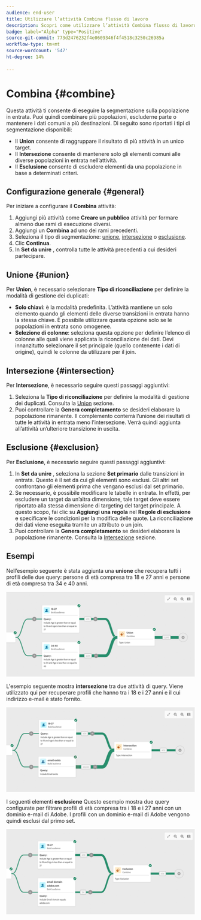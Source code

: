 ```yaml
---
audience: end-user
title: Utilizzare l’attività Combina flusso di lavoro
description: Scopri come utilizzare l’attività Combina flusso di lavoro
badge: label="Alpha" type="Positive"
source-git-commit: 773d2476232f4e0609346f4f4518c3250c26985a
workflow-type: tm+mt
source-wordcount: '547'
ht-degree: 14%

---
```



# Combina {#combine}

Questa attività ti consente di eseguire la segmentazione sulla popolazione in entrata. Puoi quindi combinare più popolazioni, escluderne parte o mantenere i dati comuni a più destinazioni. Di seguito sono riportati i tipi di segmentazione disponibili:

<!--
The **Combine** activity can be placed after any other activity, but not at the beginning of the workflow. Any activity can be placed after the **Combine**.
-->

* Il **Union** consente di raggruppare il risultato di più attività in un unico target.
* Il **Intersezione** consente di mantenere solo gli elementi comuni alle diverse popolazioni in entrata nell’attività.
* Il **Esclusione** consente di escludere elementi da una popolazione in base a determinati criteri.

## Configurazione generale {#general}

Per iniziare a configurare il **Combina** attività:

1. Aggiungi più attività come **Creare un pubblico** attività per formare almeno due rami di esecuzione diversi.
1. Aggiungi un **Combina** ad uno dei rami precedenti.
1. Seleziona il tipo di segmentazione: [unione](#union), [intersezione](#intersection) o [esclusione](#exclusion).
1. Clic **Continua**.
1. In **Set da unire** , controlla tutte le attività precedenti a cui desideri partecipare.

## Unione {#union}

Per **Union**, è necessario selezionare **Tipo di riconciliazione** per definire la modalità di gestione dei duplicati:

* **Solo chiavi**: è la modalità predefinita. L’attività mantiene un solo elemento quando gli elementi delle diverse transizioni in entrata hanno la stessa chiave. È possibile utilizzare questa opzione solo se le popolazioni in entrata sono omogenee.
* **Selezione di colonne**: seleziona questa opzione per definire l’elenco di colonne alle quali viene applicata la riconciliazione dei dati. Devi innanzitutto selezionare il set principale (quello contenente i dati di origine), quindi le colonne da utilizzare per il join.

## Intersezione {#intersection}

Per **Intersezione**, è necessario seguire questi passaggi aggiuntivi:

1. Seleziona la **Tipo di riconciliazione** per definire la modalità di gestione dei duplicati. Consulta la [Union](#union) sezione.
1. Puoi controllare la **Genera completamento** se desideri elaborare la popolazione rimanente. Il complemento conterrà l’unione dei risultati di tutte le attività in entrata meno l’intersezione. Verrà quindi aggiunta all’attività un’ulteriore transizione in uscita.

## Esclusione {#exclusion}

Per **Esclusione**, è necessario seguire questi passaggi aggiuntivi:

1. In **Set da unire** , seleziona la sezione **Set primario** dalle transizioni in entrata. Questo è il set da cui gli elementi sono esclusi. Gli altri set confrontano gli elementi prima che vengano esclusi dal set primario.
1. Se necessario, è possibile modificare le tabelle in entrata. In effetti, per escludere un target da un’altra dimensione, tale target deve essere riportato alla stessa dimensione di targeting del target principale. A questo scopo, fai clic su **Aggiungi una regola** nel **Regole di esclusione** e specificare le condizioni per la modifica delle quote. La riconciliazione dei dati viene eseguita tramite un attributo o un join.
1. Puoi controllare la **Genera completamento** se desideri elaborare la popolazione rimanente. Consulta la [Intersezione](#intersection) sezione.

## Esempi

Nell’esempio seguente è stata aggiunta una **unione** che recupera tutti i profili delle due query: persone di età compresa tra 18 e 27 anni e persone di età compresa tra 34 e 40 anni.

![](../assets/workflow-union-example.png)

L&#39;esempio seguente mostra **intersezione** tra due attività di query. Viene utilizzato qui per recuperare profili che hanno tra i 18 e i 27 anni e il cui indirizzo e-mail è stato fornito.

![](../assets/workflow-intersection-example.png)

I seguenti elementi **esclusione** Questo esempio mostra due query configurate per filtrare profili di età compresa tra i 18 e i 27 anni con un dominio e-mail di Adobe. I profili con un dominio e-mail di Adobe vengono quindi esclusi dal primo set.

![](../assets/workflow-exclusion-example.png)


